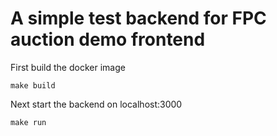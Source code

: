 # A simple test backend for FPC auction demo frontend

First build the docker image 

```
make build
```

Next start the backend on localhost:3000

```
make run
```

